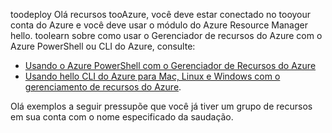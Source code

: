 
toodeploy Olá recursos tooAzure, você deve estar conectado no tooyour conta do Azure e você deve usar o módulo do Azure Resource Manager hello. toolearn sobre como usar o Gerenciador de recursos do Azure com o Azure PowerShell ou CLI do Azure, consulte:

* [Usando o Azure PowerShell com o Gerenciador de Recursos do Azure](../articles/azure-resource-manager/powershell-azure-resource-manager.md)
* [Usando hello CLI do Azure para Mac, Linux e Windows com o gerenciamento de recursos do Azure](../articles/azure-resource-manager/xplat-cli-azure-resource-manager.md).

Olá exemplos a seguir pressupõe que você já tiver um grupo de recursos em sua conta com o nome especificado da saudação. 

